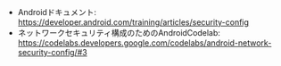 
- Androidドキュメント: https://developer.android.com/training/articles/security-config
- ネットワークセキュリティ構成のためのAndroidCodelab:
https://codelabs.developers.google.com/codelabs/android-network-security-config/#3
